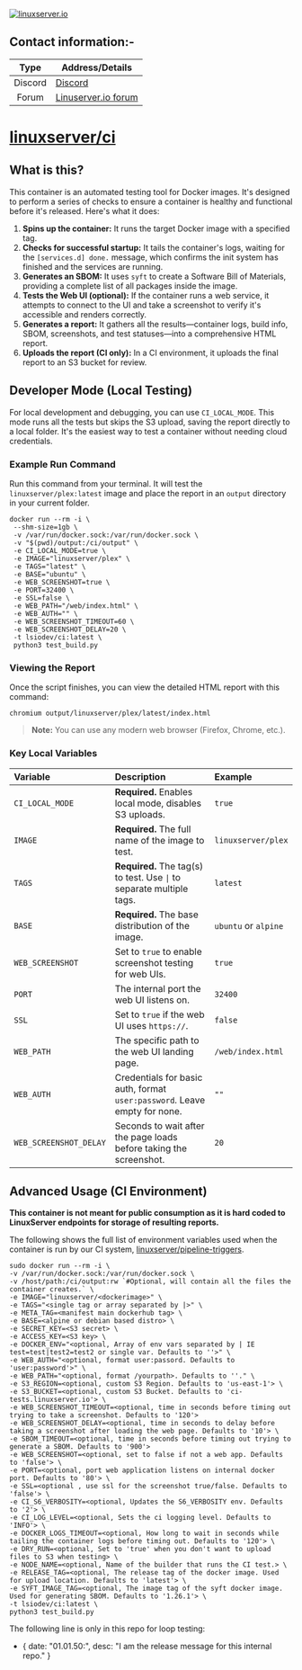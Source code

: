 <!-- DO NOT EDIT THIS FILE MANUALLY -->
<!-- Please read https://github.com/linuxserver/docker-ci/blob/master/.github/CONTRIBUTING.md -->
[linuxserverurl]: https://linuxserver.io
[forumurl]: https://discourse.linuxserver.io
[huburl]: https://hub.docker.com/r/linuxserver/ci/
[pipelineurl]: https://github.com/linuxserver/pipeline-triggers

[![linuxserver.io](https://raw.githubusercontent.com/linuxserver/docker-templates/master/linuxserver.io/img/linuxserver_medium.png?v=4&s=4000)][linuxserverurl]


## Contact information:-

| Type | Address/Details |
| :---: | --- |
| Discord | [Discord](https://discord.gg/linuxserver) |
| Forum | [Linuserver.io forum][forumurl] |

# [linuxserver/ci][huburl]

## What is this?

This container is an automated testing tool for Docker images. It's designed to perform a series of checks to ensure a container is healthy and functional before it's released. Here's what it does:

1.  **Spins up the container:** It runs the target Docker image with a specified tag.
2.  **Checks for successful startup:** It tails the container's logs, waiting for the `[services.d] done.` message, which confirms the init system has finished and the services are running.
3.  **Generates an SBOM:** It uses `syft` to create a Software Bill of Materials, providing a complete list of all packages inside the image.
4.  **Tests the Web UI (optional):** If the container runs a web service, it attempts to connect to the UI and take a screenshot to verify it's accessible and renders correctly.
5.  **Generates a report:** It gathers all the results—container logs, build info, SBOM, screenshots, and test statuses—into a comprehensive HTML report.
6.  **Uploads the report (CI only):** In a CI environment, it uploads the final report to an S3 bucket for review.

## Developer Mode (Local Testing)

For local development and debugging, you can use `CI_LOCAL_MODE`. This mode runs all the tests but skips the S3 upload, saving the report directly to a local folder. It's the easiest way to test a container without needing cloud credentials.

### Example Run Command

Run this command from your terminal. It will test the `linuxserver/plex:latest` image and place the report in an `output` directory in your current folder.

```
docker run --rm -i \
 --shm-size=1gb \
 -v /var/run/docker.sock:/var/run/docker.sock \
 -v "$(pwd)/output:/ci/output" \
 -e CI_LOCAL_MODE=true \
 -e IMAGE="linuxserver/plex" \
 -e TAGS="latest" \
 -e BASE="ubuntu" \
 -e WEB_SCREENSHOT=true \
 -e PORT=32400 \
 -e SSL=false \
 -e WEB_PATH="/web/index.html" \
 -e WEB_AUTH="" \
 -e WEB_SCREENSHOT_TIMEOUT=60 \
 -e WEB_SCREENSHOT_DELAY=20 \
 -t lsiodev/ci:latest \
 python3 test_build.py
```

### Viewing the Report

Once the script finishes, you can view the detailed HTML report with this command:

```
chromium output/linuxserver/plex/latest/index.html
```
> **Note:** You can use any modern web browser (Firefox, Chrome, etc.).

### Key Local Variables

| Variable | Description | Example |
| :--- | :--- | :--- |
| `CI_LOCAL_MODE` | **Required.** Enables local mode, disables S3 uploads. | `true` |
| `IMAGE` | **Required.** The full name of the image to test. | `linuxserver/plex` |
| `TAGS` | **Required.** The tag(s) to test. Use `\|` to separate multiple tags. | `latest` |
| `BASE` | **Required.** The base distribution of the image. | `ubuntu` or `alpine` |
| `WEB_SCREENSHOT` | Set to `true` to enable screenshot testing for web UIs. | `true` |
| `PORT` | The internal port the web UI listens on. | `32400` |
| `SSL` | Set to `true` if the web UI uses `https://`. | `false` |
| `WEB_PATH` | The specific path to the web UI landing page. | `/web/index.html` |
| `WEB_AUTH` | Credentials for basic auth, format `user:password`. Leave empty for none. | `""` |
| `WEB_SCREENSHOT_DELAY` | Seconds to wait after the page loads before taking the screenshot. | `20` |


## Advanced Usage (CI Environment)

**This container is not meant for public consumption as it is hard coded to LinuxServer endpoints for storage of resulting reports.**

The following shows the full list of environment variables used when the container is run by our CI system, [linuxserver/pipeline-triggers][pipelineurl].

```
sudo docker run --rm -i \
-v /var/run/docker.sock:/var/run/docker.sock \
-v /host/path:/ci/output:rw `#Optional, will contain all the files the container creates.` \
-e IMAGE="linuxserver/<dockerimage>" \
-e TAGS="<single tag or array separated by |>" \
-e META_TAG=<manifest main dockerhub tag> \
-e BASE=<alpine or debian based distro> \
-e SECRET_KEY=<S3 secret> \
-e ACCESS_KEY=<S3 key> \
-e DOCKER_ENV="<optional, Array of env vars separated by | IE test=test|test2=test2 or single var. Defaults to ''>" \
-e WEB_AUTH="<optional, format user:passord. Defaults to 'user:password'>" \
-e WEB_PATH="<optional, format /yourpath>. Defaults to ''." \
-e S3_REGION=<optional, custom S3 Region. Defaults to 'us-east-1'> \
-e S3_BUCKET=<optional, custom S3 Bucket. Defaults to 'ci-tests.linuxserver.io'> \
-e WEB_SCREENSHOT_TIMEOUT=<optional, time in seconds before timing out trying to take a screenshot. Defaults to '120'>
-e WEB_SCREENSHOT_DELAY=<optional, time in seconds to delay before taking a screenshot after loading the web page. Defaults to '10'> \
-e SBOM_TIMEOUT=<optional, time in seconds before timing out trying to generate a SBOM. Defaults to '900'>
-e WEB_SCREENSHOT=<optional, set to false if not a web app. Defaults to 'false'> \
-e PORT=<optional, port web application listens on internal docker port. Defaults to '80'> \
-e SSL=<optional , use ssl for the screenshot true/false. Defaults to 'false'> \
-e CI_S6_VERBOSITY=<optional, Updates the S6_VERBOSITY env. Defaults to '2'> \
-e CI_LOG_LEVEL=<optional, Sets the ci logging level. Defaults to 'INFO'> \
-e DOCKER_LOGS_TIMEOUT=<optional, How long to wait in seconds while tailing the container logs before timing out. Defaults to '120'> \
-e DRY_RUN=<optional, Set to 'true' when you don't want to upload files to S3 when testing> \
-e NODE_NAME=<optional, Name of the builder that runs the CI test.> \
-e RELEASE_TAG=<optional, The release tag of the docker image. Used for upload location. Defaults to 'latest'> \
-e SYFT_IMAGE_TAG=<optional, The image tag of the syft docker image. Used for generating SBOM. Defaults to '1.26.1'> \
-t lsiodev/ci:latest \
python3 test_build.py
```

The following line is only in this repo for loop testing:

- { date: "01.01.50:", desc: "I am the release message for this internal repo." }
